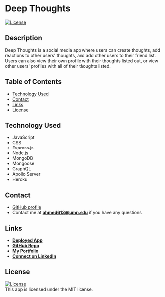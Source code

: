 # Deep Thoughts

 <a href=./LICENSE>![License](https://img.shields.io/badge/License%3A-MIT-green.svg)</a>  

## Description
Deep Thoughts is a social media app where users can create thoughts, add reactions to other users' thoughts, and add other users to their friend list. Users can also view their own profile with their thoughts listed out, or view other users' profiles with all of their thoughts listed.


## Table of Contents
- [Technology Used](#technology-used)
- [Contact](#contact)
- [Links](#links)
- [License](#license)


## Technology Used
- JavaScript       
- CSS
- Express.js
- Node.js
- MongoDB  
- Mongoose 
- GraphQL
- Apollo Server 
- Heroku 


## Contact
- [GitHub profile](https://github.com/azizahmed77/)
- Contact me at **ahmed613@umn.edu** if you have any questions

## Links
- **[Deployed App](https://arcane-depths-10773.herokuapp.com)**
- **[GitHub Repo](https://github.com/azizahmed77/Deep-Thoughts)**
- **[My Portfolio](https://azizahmed77.github.io/React-Portfolio/)**
- **[Connect on LinkedIn](https://www.linkedin.com/in/aziz-ahmed)**

## License  
<a href=./LICENSE>![License](https://img.shields.io/badge/License%3A-MIT-green.svg)</a>     
This app is licensed under the MIT license.